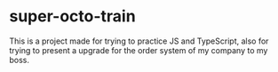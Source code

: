 ﻿# super-octo-train
This is a project made for trying to practice JS and TypeScript, also for trying to present a upgrade for the order system of my company to my boss.
